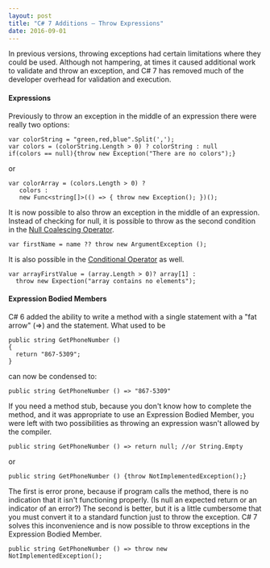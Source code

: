 ```yaml
---
layout: post
title: "C# 7 Additions – Throw Expressions"
date: 2016-09-01
---
```


In previous versions, throwing exceptions had certain limitations where they could be used.  Although not hampering, at times it caused additional work to validate and throw an exception, and C# 7 has removed much of the developer overhead for validation and execution.  

<h4>Expressions</h4>
Previously to throw an exception in the middle of an expression there were really two options: 

```
var colorString = "green,red,blue".Split(',');
var colors = (colorString.Length > 0) ? colorString : null
if(colors == null){throw new Exception("There are no colors");}

```

or 
```
var colorArray = (colors.Length > 0) ? 
   colors : 
   new Func<string[]>(() => { throw new Exception(); })();
```


It is now possible to also throw an exception in the middle of an expression.  Instead of checking for null, it is possible to throw as the second condition in the <a href="https://msdn.microsoft.com/en-us/library/ms173224.aspx" target="_blank">Null Coalescing Operator</a>.  

```
var firstName = name ?? throw new ArgumentException ();
```

It is also possible in the <a href="https://msdn.microsoft.com/en-us/library/ty67wk28.aspx" target="_blank">Conditional Operator</a> as well. 

```
var arrayFirstValue = (array.Length > 0)? array[1] : 
  throw new Expection("array contains no elements");
```


<h4>Expression Bodied Members</h4> 
C# 6 added the ability to write a method with a single statement with a "fat arrow" (=>) and the statement.  What used to be 

```
public string GetPhoneNumber ()
{
  return "867-5309";
}

```

can now be condensed to: 

```
public string GetPhoneNumber () => "867-5309"
```

If you need a method stub, because you don't know how to complete the method, and it was appropriate to use an Expression Bodied Member, you were left with two possibilities as throwing an expression wasn't allowed by the compiler.

```
public string GetPhoneNumber () => return null; //or String.Empty
```

or

```
public string GetPhoneNumber () {throw NotImplementedException();}
```

The first is error prone, because if program calls the method, there is no indication that it isn't functioning properly.  (Is null an expected return or an indicator of an error?)  The second is better, but it is a little cumbersome that you must convert it to a standard function just to throw the exception.  C# 7 solves this inconvenience and is now possible to throw exceptions in the Expression Bodied Member. 

```
public string GetPhoneNumber () => throw new NotImplementedException();
```